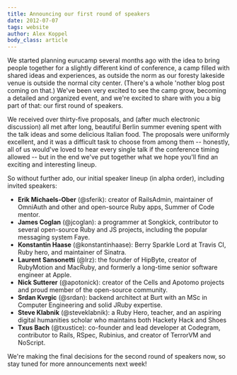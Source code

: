 ```yaml
---
title: Announcing our first round of speakers
date: 2012-07-07
tags: website
author: Alex Koppel
body_class: article
---
```


We started planning eurucamp several months ago with the idea to bring people together for a slightly different kind of conference, a camp filled with shared ideas and experiences, as outside the norm as our foresty lakeside venue is outside the normal city center.  (There's a whole 'nother blog post coming on that.)   We've been very excited to see the camp grow, becoming a detailed and organized event, and we're excited to share with you a big part of that: our first round of speakers.

We received over thirty-five proposals, and (after much electronic discussion) all met after long, beautiful Berlin summer evening spent with the talk ideas and some delicious Italian food.   The proposals were uniformly excellent, and it was a difficult task to choose from among them -- honestly, all of us would've loved to hear every single talk if the conference timing allowed -- but in the end we've put together what we hope you'll find an exciting and interesting lineup.

So without further ado, our initial speaker lineup (in alpha order), including invited speakers:

* **Erik Michaels-Ober** (@sferik): creator of RailsAdmin, maintainer of OmniAuth and other and open-source Ruby apps, Summer of Code mentor.
* **James Coglan** (@jcoglan): a programmer at Songkick, contributor to several open-source Ruby and JS projects, including the popular messaging system Faye.
* **Konstantin Haase** (@konstantinhaase): Berry Sparkle Lord at Travis CI, Ruby hero, and maintainer of Sinatra.
* **Laurent Sansonetti** (@lrz): the founder of HipByte, creator of RubyMotion and MacRuby, and formerly a long-time senior software engineer at Apple.
* **Nick Sutterer** (@apotonick): creator of the Cells and Apotomo projects and proud member of the open-source community.
* **Srdan Kvrgic** (@srdan): backend architect at Burt with an MSc in Computer Engineering and solid JRuby expertise.
* **Steve Klabnik** (@steveklabnik): a Ruby Hero, teacher, and an aspiring digital humanities scholar who maintains both Hackety Hack and Shoes
* **Txus Bach** (@txustice): co-founder and lead developer at Codegram, contributor to Rails, RSpec, Rubinius, and creator of TerrorVM and NoScript.

We're making the final decisions for the second round of speakers now, so stay tuned for more announcements next week!
